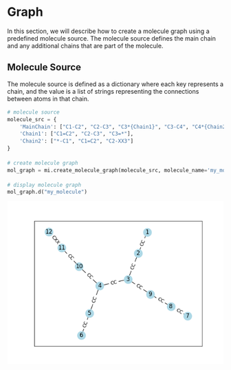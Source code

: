# Graph

In this section, we will describe how to create a molecule graph using a predefined molecule source. The molecule source defines the main chain and any additional chains that are part of the molecule.

## Molecule Source

The molecule source is defined as a dictionary where each key represents a chain, and the value is a list of strings representing the connections between atoms in that chain.

```python
# molecule source
molecule_src = {
    'MainChain': ["C1-C2", "C2-C3", "C3*{Chain1}", "C3-C4", "C4*{Chain2}", "C4-C5", "C5-C6"],
    'Chain1': ["C1=C2", "C2-C3", "C3=*"],
    'Chain2': ["*-C1", "C1=C2", "C2-XX3"]
}

# create molecule graph
mol_graph = mi.create_molecule_graph(molecule_src, molecule_name='my_molecule')

# display molecule graph
mol_graph.d("my_molecule")
```

![Molecule Graph](./molecule_graph.png)